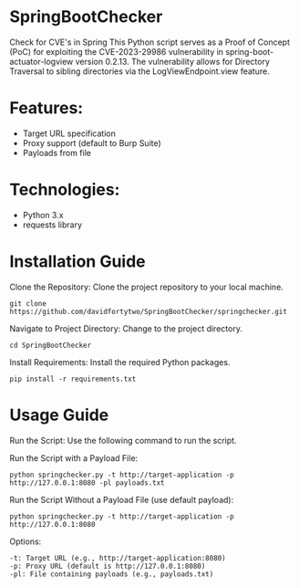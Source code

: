 # SpringBootChecker
Check for CVE's in Spring
This Python script serves as a Proof of Concept (PoC) for exploiting the CVE-2023-29986 vulnerability in spring-boot-actuator-logview version 0.2.13. The vulnerability allows for Directory Traversal to sibling directories via the LogViewEndpoint.view feature.

# Features:

* Target URL specification
* Proxy support (default to Burp Suite)
* Payloads from file

# Technologies:
* Python 3.x
* requests library

# Installation Guide

Clone the Repository: Clone the project repository to your local machine.

    git clone https://github.com/davidfortytwo/SpringBootChecker/springchecker.git

Navigate to Project Directory: Change to the project directory.

    cd SpringBootChecker

Install Requirements: Install the required Python packages.

    pip install -r requirements.txt


# Usage Guide

Run the Script: Use the following command to run the script.

Run the Script with a Payload File:

    python springchecker.py -t http://target-application -p http://127.0.0.1:8080 -pl payloads.txt

Run the Script Without a Payload File (use default payload):

    python springchecker.py -t http://target-application -p http://127.0.0.1:8080


Options:

    -t: Target URL (e.g., http://target-application:8080)
    -p: Proxy URL (default is http://127.0.0.1:8080)
    -pl: File containing payloads (e.g., payloads.txt)


